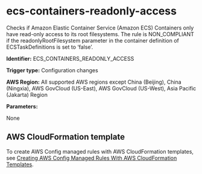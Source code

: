 # ecs\-containers\-readonly\-access<a name="ecs-containers-readonly-access"></a>

Checks if Amazon Elastic Container Service \(Amazon ECS\) Containers only have read\-only access to its root filesystems\. The rule is NON\_COMPLIANT if the readonlyRootFilesystem parameter in the container definition of ECSTaskDefinitions is set to ‘false’\. 

**Identifier:** ECS\_CONTAINERS\_READONLY\_ACCESS

**Trigger type:** Configuration changes

**AWS Region:** All supported AWS regions except China \(Beijing\), China \(Ningxia\), AWS GovCloud \(US\-East\), AWS GovCloud \(US\-West\), Asia Pacific \(Jakarta\) Region

**Parameters:**

None  

## AWS CloudFormation template<a name="w79aac11c32c17b7d231c15"></a>

To create AWS Config managed rules with AWS CloudFormation templates, see [Creating AWS Config Managed Rules With AWS CloudFormation Templates](aws-config-managed-rules-cloudformation-templates.md)\.